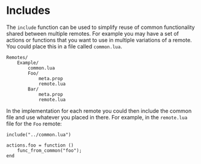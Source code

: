 
# Includes

The ``include`` function can be used to simplify reuse of common functionality shared between multiple remotes.
For example you may have a set of actions or functions that you want to use in multiple variations of a remote.
You could place this in a file called ``common.lua``.

	Remotes/
		Example/
			common.lua
			Foo/
				meta.prop
				remote.lua
			Bar/
				meta.prop
				remote.lua

In the implementation for each remote you could then include the common file and use whatever you placed in there.
For example, in the ``remote.lua`` file for the ``Foo`` remote:

	include("../common.lua")

	actions.foo = function ()
		func_from_common("foo");
	end
